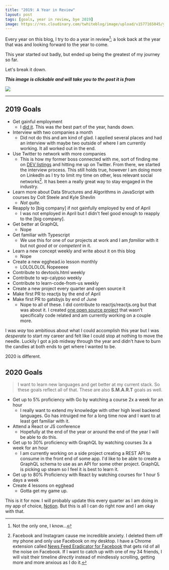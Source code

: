```yaml
---
title: "2019: A Year in Review"
layout: post
tags: [goals, year in review, bye 2019]
image: https://res.cloudinary.com/twhiteblog/image/upload/v1577165045/year-in-review_vpswkn.jpg
---
```


Every year on this blog, I try to do a year in review[^1]; a look back at the year that was and looking forward to the year to come.

This year started out badly, but ended up being the greatest of my journey so far.

Let's break it down.

***This image is clickable and will take you to the post it is from***

<a href="https://tiffanywhite.dev/2018/12/06/end-of-year-goals"><img src="https://res.cloudinary.com/twhiteblog/image/upload/v1577165999/screencapture-tiffanywhite-dev-2018-12-06-end-of-year-goals-2019-12-24-00_36_03_1_lslxij.png"></a>

---

## 2019 Goals

* Get gainful employment
  * I [did it](https://tiffanywhite.dev/2019/07/03/goal-completed/). This was *the* best part of the year, hands down.
* Interview with two companies a month
  * Did not do this and am kind of glad. I applied several places and had an interview with maybe two outside of where I am currently working. It all worked out in the end.
* Use Twitter to network with more companies
  * This is how my former boss connected with me, sort of finding me on [DEV listings](https://dev.to/listings) and hitting me up on Twitter. From there, we started the interview process. This still holds true, however I am doing more on LinkedIn as I try to limit my time on other, less relevant social networks[^2]. It has been a really great way to stay engaged in the industry.
* Learn more about Data Structures and Algorithms in JavaScript with courses by Colt Steele and Kyle Shevlin
  * *Not quite.*
* Reapply to [big company] if not gainfully employed by end of April
  * I was not employed in April but I didn't feel good enough to reapply to the [big company].
* Get better at GraphQL
  * Nope
* Get familiar with Typescript
  * We use this for one of our projects at work and I am *familiar* with it but not *good at* or *competent* in it.
* Learn a new concept weekly and write about it on this blog
  * Nope
* Create a new egghead.io lesson monthly
  * LOLOLOLOL Nopeeeee
* Contribute to devtools.html weekly
* Contribute to wp-calypso weekly
* Contribute to learn-code-from-us weekly
* Create a new project every quarter and open source it
* Make first PR to reactjs by the end of April
* Make first PR to gatsbyjs by end of June
  * Nope to all of these. I did contribute to reactjs/reactjs.org but that was about it. I created [one open source project](https://github.com/twhite96/js-dev-reads) that wasn't specifically code related and am currently working on a couple more.

I was *way* too ambitious about what I could accomplish this year but I was *desperate* to start my career and felt like I could stop at nothing to move the needle. Luckily I got a job midway through the year and didn't have to burn the candles at both ends to get where I wanted to be.

2020 is different.

## 2020 Goals

> I want to learn new languages and get better at my current stack. So these goals reflect all of that. These are also **S.M.A.R.T** goals as well.

* Get up to 5% proficiency with Go by watching a course 2x a week for an hour
  * I really want to extend my knowledge with other high level backend languages. Go has intruiged me for a long time now and I want to at least get familiar with it.
* Attend a React or JS conference
  * Hopefully at the end of the year or around the end of the year I will be able to do this.
* Get up to 30% proficiency with GraphQL by watching courses 3x a week for an hour
  * I am currently working on a side project creating a REST API to consume in the front end of some app. I'd like to be able to create a GraphQL schema to use as an API for some other project. GraphQL is picking up steam so I feel it is best to learn it.
* Get up to 80% Proficiency with React by watching courses for 1 hour 5 days a week
* Create 4 lessons on egghead
  * Gotta get my game up.

This is it for now. I will probably update this every quarter as I am doing in my app of choice, [Notion](https://www.notion.so/). But this is all I can do right now and I am okay with that.

[^1]: Not the only one, I know...
[^2]: Facebook and Instagram cause me incredible anxiety. I deleted them off my phone and only use Facebook on my desktop. I have a Chrome extension called [News Feed Eradicator for Facebook](https://chrome.google.com/webstore/detail/news-feed-eradicator-for/fjcldmjmjhkklehbacihaiopjklihlgg?hl=en) that gets rid of all the noise on Facebook. If I want to catch up with one of my 34 friends, I will visit their timeline *directly* instead of mindlessly scrolling, getting more and more anxious as I do it.
